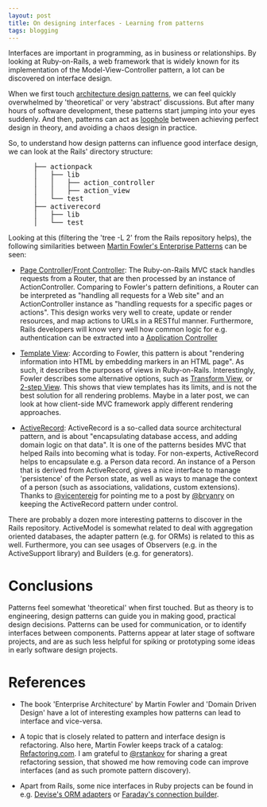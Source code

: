 ```yaml
---
layout: post
title: On designing interfaces - Learning from patterns
tags: blogging
---
```

Interfaces are important in programming, as in business or relationships. By looking at Ruby-on-Rails, a web framework that is widely known for its implementation of the Model-View-Controller pattern, a lot can be discovered on interface design.

When we first touch [architecture design patterns](http://martinfowler.com/eaaCatalog/), we can feel quickly overwhelmed by 'theoretical' or very 'abstract' discussions. But after many hours of software development, these patterns start jumping into your eyes suddenly. And then, patterns can act as [loophole](http://en.wikipedia.org/wiki/Loophole) between achieving perfect design in theory, and avoiding a chaos design in practice.

So, to understand how design patterns can influence good interface design, we can look at the Rails' directory structure:


<pre>
      ├── actionpack
      │   ├── lib
      │   │   ├── action_controller
      │   │   ├── action_view
      │   └── test
      ├── activerecord
      │   ├── lib
      │   └── test
</pre>


Looking at this (filtering the 'tree -L 2' from the Rails repository helps), the following similarities between [Martin Fowler's Enterprise Patterns](http://martinfowler.com/eaaCatalog/) can be seen:

* [Page Controller](http://martinfowler.com/eaaCatalog/pageController.html)/[Front Controller](http://martinfowler.com/eaaCatalog/frontController.html): The Ruby-on-Rails MVC stack handles requests from a Router, that are then processed by an instance of ActionController. Comparing to Fowler's pattern definitions, a Router can be interpreted as "handling all requests for a Web site" and an ActionController instance as "handling requests for a specific pages or actions". This design works very well to create, update or render resources, and map actions to URLs in a RESTful manner. Furthermore, Rails developers will know very well how common logic for e.g. authentication can be extracted into a [Application Controller](http://martinfowler.com/eaaCatalog/applicationController.html)

* [Template View](http://martinfowler.com/eaaCatalog/templateView.html): According to Fowler, this pattern is about "rendering information into HTML by embedding markers in an HTML page". As such, it describes the purposes of views in Ruby-on-Rails. Interestingly, Fowler describes some alternative options, such as [Transform View](http://martinfowler.com/eaaCatalog/transformView.html), or [2-step View](http://martinfowler.com/eaaCatalog/twoStepView.html). This shows that view templates has its limits, and is not the best solution for all rendering problems. Maybe in a later post, we can look at how client-side MVC framework apply different rendering approaches. 

* [ActiveRecord](http://martinfowler.com/eaaCatalog/activeRecord.html): ActiveRecord is a so-called data source architectural pattern, and is about "encapsulating database access, and adding domain logic on that data". It is one of the patterns besides MVC that helped Rails into becoming what is today. For non-experts, ActiveRecord helps to encapsulate e.g. a Person data record. An instance of a Person that is derived from ActiveRecord, gives a nice interface to manage 'persistence' of the Person state, as well as ways to manage the context of a person (such as associations, validations, custom extensions). Thanks to [@vicentereig](https://twitter.com/vicentereig) for pointing me to a post by [@bryanry](http://blog.codeclimate.com/blog/2012/10/17/7-ways-to-decompose-fat-activerecord-models/) on keeping the ActiveRecord pattern under control. 

There are probably a dozen more interesting patterns to discover in the Rails repository. ActiveModel is somewhat related to deal with aggregation oriented databases, the adapter pattern (e.g. for ORMs) is related to this as well. Furthermore, you can see usages of Observers (e.g. in the ActiveSupport library) and Builders (e.g. for generators).

# Conclusions

Patterns feel somewhat 'theoretical' when first touched. But as theory is to engineering, design patterns can guide you in making good, practical design decisions. Patterns can be used for communication, or to identify interfaces between components. Patterns appear at later stage of software projects, and are as such less helpful for spiking or prototyping some ideas in early software design projects. 

# References

* The book 'Enterprise Architecture' by Martin Fowler and 'Domain Driven Design' have a lot of interesting examples how patterns can lead to interface and vice-versa.

* A topic that is closely related to pattern and interface design is refactoring. Also here, Martin Fowler keeps track of a catalog: [Refactoring.com](http://www.refactoring.com/catalog/index.html). I am grateful to [@rstankov](https://twitter.com/rstankov) for sharing a great refactoring session, that showed me how removing code can improve interfaces (and as such promote pattern discovery).

* Apart from Rails, some nice interfaces in Ruby projects can be found in e.g. [Devise's ORM adapters](https://github.com/plataformatec/devise/tree/master/lib/devise/orm) or [Faraday's connection builder](https://github.com/lostisland/faraday/blob/master/lib/faraday/connection.rb#L28).
